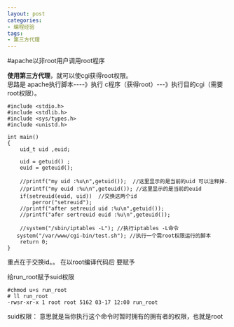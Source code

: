 ```yaml
---
layout: post
categories:
- 编程经验
tags:
- 第三方代理
---
```

#apache以非root用户调用root程序

**使用第三方代理**，就可以使cgi获得root权限。  
思路是 apache执行脚本----》执行 c程序（获得root）---》执行目的cgi（需要root权限）。

```c代码：
#include <stdio.h>
#include <stdlib.h>
#include <sys/types.h>
#include <unistd.h>

int main()
{
    uid_t uid ,euid;

    uid = getuid() ;
    euid = geteuid();

    //printf("my uid :%u\n",getuid());  //这里显示的是当前的uid 可以注释掉.
    //printf("my euid :%u\n",geteuid()); //这里显示的是当前的euid
    if(setreuid(euid, uid))  //交换这两个id
        perror("setreuid");
    //printf("after setreuid uid :%u\n",getuid());
    //printf("afer sertreuid euid :%u\n",geteuid());

    //system("/sbin/iptables -L"); //执行iptables -L命令
   system("/var/www/cgi-bin/test.sh"); //执行一个需root权限运行的脚本
    return 0;
}
```
重点在于交换id。。
在以root编译代码后 要赋予


给run_root赋予suid权限

    #chmod u+s run_root
    # ll run_root
    -rwsr-xr-x 1 root root 5162 03-17 12:00 run_root

suid权限：
意思就是当你执行这个命令时暂时拥有的拥有者的权限，也就是root